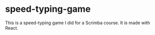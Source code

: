 # speed-typing-game

This is a speed-typing game I did for a Scrimba course. It is made with React.
